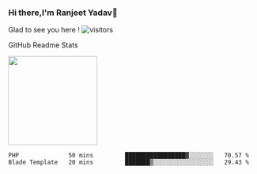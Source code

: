 ### Hi there,I'm Ranjeet Yadav👋

Glad to see you here ! ![visitors](https://visitor-badge.glitch.me/badge?page_id=${ranjeetproject}.${ranjeetproject.repo.id}) 

GitHub Readme Stats 

<img height="180em" src="https://github-readme-stats.vercel.app/api?username=ranjeetproject&show_icons=true&hide_border=true&&count_private=true&include_all_commits=true" />

<!--START_SECTION:waka-->
```text
PHP              50 mins         █████████████████▓░░░░░░░   70.57 % 
Blade Template   20 mins         ███████▒░░░░░░░░░░░░░░░░░   29.43 % 
```
<!--END_SECTION:waka-->
